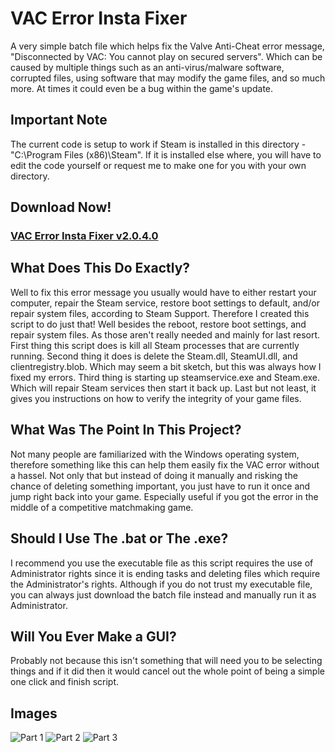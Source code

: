 # VAC Error Insta Fixer
A very simple batch file which helps fix the Valve Anti-Cheat error message, "Disconnected by VAC: You cannot play on secured servers". Which can be caused by multiple things such as an anti-virus/malware software, corrupted files, using software that may modify the game files, and so much more. At times it could even be a bug within the game's update.
## Important Note
The current code is setup to work if Steam is installed in this directory - "C:\Program Files (x86)\Steam". If it is installed else where, you will have to edit the code yourself or request me to make one for you with your own directory.
## Download Now!
### [VAC Error Insta Fixer v2.0.4.0]()
## What Does This Do Exactly?
Well to fix this error message you usually would have to either restart your computer, repair the Steam service, restore boot settings to default, and/or repair system files, according to Steam Support. Therefore I created this script to do just that! Well besides the reboot, restore boot settings, and repair system files. As those aren't really needed and mainly for last resort.
First thing this script does is kill all Steam processes that are currently running.
Second thing it does is delete the Steam.dll, SteamUI.dll, and clientregistry.blob. Which may seem a bit sketch, but this was always how I fixed my errors. Third thing is starting up steamservice.exe and Steam.exe. Which will repair Steam services then start it back up.
Last but not least, it gives you instructions on how to verify the integrity of your game files.
## What Was The Point In This Project?
Not many people are familiarized with the Windows operating system, therefore something like this can help them easily fix the VAC error without a hassel. Not only that but instead of doing it manually and risking the chance of deleting something important, you just have to run it once and jump right back into your game. Especially useful if you got the error in the middle of a competitive matchmaking game.
## Should I Use The .bat or The .exe?
I recommend you use the executable file as this script requires the use of Administrator rights since it is ending tasks and deleting files which require the Administrator's rights. Although if you do not trust my executable file, you can always just download the batch file instead and manually run it as Administrator.
## Will You Ever Make a GUI?
Probably not because this isn't something that will need you to be selecting things and if it did then it would cancel out the whole point of being a simple one click and finish script.
## Images
![Part 1](https://i.imgur.com/PdIlTUo.jpg)
![Part 2](https://i.imgur.com/4lIN4Uo.jpg)
![Part 3](https://i.imgur.com/LWQhxA9.jpg)
